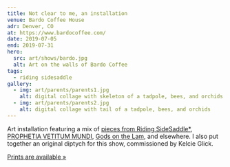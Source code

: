 ```yaml
---
title: Not clear to me, an installation
venue: Bardo Coffee House
adr: Denver, CO
at: https://www.bardocoffee.com/
date: 2019-07-05
end: 2019-07-31
hero:
  src: art/shows/bardo.jpg
  alt: Art on the walls of Bardo Coffee
tags:
  - riding sidesaddle
gallery:
  - img: art/parents/parents1.jpg
    alt: digital collage with skeleton of a tadpole, bees, and orchids
  - img: art/parents/parents2.jpg
    alt: digital collage with tail of a tadpole, bees, and orchids
---
```


<figure>
  <media-gallery
    :@from-data="gallery"
  ></media-gallery>
</figure>

<!-- intro -->

Art installation
featuring a mix of
[pieces from Riding SideSaddle*](/books/sidesaddle/art/),
[PROPHETIA VETITUM MUNDI](/2014/08/02/screwtooth/),
[Gods on the Lam](/2017/06/02/gods-on-the-lam/),
and elsewhere.
I also put together
an original diptych
for this show,
commissioned by Kelcie Glick.

[Prints are available »][buy]

[buy]: https://miriamsuzanne.square.site/

